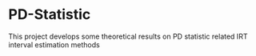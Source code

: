 # PD-Statistic
This project develops some theoretical results on PD statistic related IRT interval estimation methods

